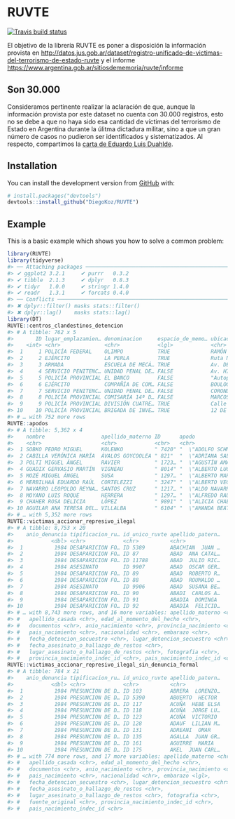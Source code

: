 
<!-- README.md is generated from README.Rmd. Please edit that file -->

# RUVTE

<!-- badges: start -->

[![Travis build
status](https://travis-ci.org/DiegoKoz/RUVTE.svg?branch=master)](https://travis-ci.org/DiegoKoz/RUVTE)
<!--[![Codecov test coverage](https://codecov.io/gh/DiegoKoz/RUVTE/branch/master/graph/badge.svg)](https://codecov.io/gh/DiegoKoz/RUVTE?branch=master)-->
<!-- badges: end -->

El objetivo de la librería RUVTE es poner a disposición la información
provista en
<http://datos.jus.gob.ar/dataset/registro-unificado-de-victimas-del-terrorismo-de-estado-ruvte>
y el informe
<https://www.argentina.gob.ar/sitiosdememoria/ruvte/informe>

## Son 30.000

Consideramos pertinente realizar la aclaración de que, aunque la
información provista por este dataset no cuenta con 30.000 registros,
esto no se debe a que no haya sido esa cantidad de víctimas del
terrorismo de Estado en Argentina durante la úlitma dictadura militar,
sino a que un gran número de casos no pudieron ser identificados y
sistematizados. Al respecto, compartimos la [carta de Eduardo Luis
Duahlde](https://diegokoz.github.io/RUVTE//articles/Carta_Duhalde.html).

## Installation

You can install the development version from
[GitHub](https://github.com/) with:

``` r
# install.packages("devtools")
devtools::install_github("DiegoKoz/RUVTE")
```

## Example

This is a basic example which shows you how to solve a common problem:

``` r
library(RUVTE)
library(tidyverse)
#> ── Attaching packages ────────────────────────────────────────────────────────────────────────── tidyverse 1.2.1 ──
#> ✔ ggplot2 3.2.1     ✔ purrr   0.3.2
#> ✔ tibble  2.1.3     ✔ dplyr   0.8.3
#> ✔ tidyr   1.0.0     ✔ stringr 1.4.0
#> ✔ readr   1.3.1     ✔ forcats 0.4.0
#> ── Conflicts ───────────────────────────────────────────────────────────────────────────── tidyverse_conflicts() ──
#> ✖ dplyr::filter() masks stats::filter()
#> ✖ dplyr::lag()    masks stats::lag()
library(DT)
RUVTE::centros_clandestinos_detencion
#> # A tibble: 762 x 5
#>       ID lugar_emplazamien… denominacion     espacio_de_memo… ubicacion    
#>    <int> <chr>              <chr>            <lgl>            <chr>        
#>  1     1 POLICÍA FEDERAL    OLIMPO           TRUE             RAMÓN FALCÓN…
#>  2     2 EJÉRCITO           LA PERLA         TRUE             Ruta Nac. Nº…
#>  3     3 ARMADA             ESCUELA DE MECÁ… TRUE             Av. DEL LIBE…
#>  4     4 SERVICIO PENITENC… UNIDAD PENAL DE… FALSE            Av. HIPÓLITO…
#>  5     5 POLICÍA PROVINCIAL EL BANCO         FALSE            "Autopista R…
#>  6     6 EJÉRCITO           COMPAÑÍA DE COM… FALSE            BOULOGNE SUR…
#>  7     7 SERVICIO PENITENC… UNIDAD PENAL DE… FALSE            CORONDA · SA…
#>  8     8 POLICÍA PROVINCIAL COMISARÍA 14ª D… FALSE            MARCOS PAZ 6…
#>  9     9 POLICÍA PROVINCIAL DIVISIÓN CUATRE… TRUE             Calle 640 y …
#> 10    10 POLICÍA PROVINCIAL BRIGADA DE INVE… TRUE             12 DE OCTUBR…
#> # … with 752 more rows
RUVTE::apodos
#> # A tibble: 5,362 x 4
#>    nombre                  apellido_materno ID      apodo                  
#>    <chr>                   <chr>            <chr>   <chr>                  
#>  1 SOBKO PEDRO MIGUEL      KOLENKO          " 7420" "  \"ADOLFO SCHMIDT\"" 
#>  2 CABILLA VERÓNICA MARÍA  ÁVALOS GOYCOOLEA " 821"  "  \"ADRIANA SALAS\""  
#>  3 POLTI MIGUEL ÁNGEL      RAVIER           " 1723… "  \"AGUSTÍN AMADO ARC…
#>  4 GUADIX GERVASIO MARTÍN  VIGNEAU          " 8014" "  \"ALBERTO LUCIO CAS…
#>  5 MOZÉ MIGUEL ÁNGEL       SUSA             " 1297… "  \"ALBERTO MARULL\"" 
#>  6 MERBILHAÁ EDUARDO RAÚL  CORTELEZZI       " 3247" "  \"ALBERTO VEGA\""   
#>  7 NAVARRO LEOPOLDO REYNA… SANTOS CRUZ      " 1217… "  \"ALDO NAVARRO\""   
#>  8 MOYANO LUIS ROQUE       HERRERA          " 1297… "  \"ALFREDO RAÚL CALL…
#>  9 CHAHER ROSA DELICIA     LÓPEZ            " 9891" "  \"ALICIA CHAER\""   
#> 10 AGUILAR ANA TERESA DEL… VILLALBA         " 6104" "  \"AMANDA BEATRIZ TO…
#> # … with 5,352 more rows
RUVTE::victimas_accionar_represivo_ilegal
#> # A tibble: 8,753 x 20
#>    anio_denuncia tipificacion_ru… id_unico_ruvte apellido_patern…
#>            <dbl> <chr>            <chr>          <chr>           
#>  1          1984 DESAPARICION FO… ID 5389        ABACHIAN  JUAN …
#>  2          1984 DESAPARICION FO… ID 87          ABAD  ANA CATAL…
#>  3          1984 DESAPARICION FO… ID 11788       ABAD  JULIO RIC…
#>  4          1984 ASESINATO        ID 9907        ABAD  OSCAR GER…
#>  5          1984 DESAPARICION FO… ID 89          ABAD  ROBERTO R…
#>  6          1984 DESAPARICION FO… ID 88          ABAD  ROUMALDO …
#>  7          1984 ASESINATO        ID 9906        ABAD  SUSANA BE…
#>  8          1984 DESAPARICION FO… ID 90          ABADI  CARLOS A…
#>  9          1984 DESAPARICION FO… ID 91          ABADIA  DOMINGA 
#> 10          1984 DESAPARICION FO… ID 92          ABADIA  FELICID…
#> # … with 8,743 more rows, and 16 more variables: apellido_materno <chr>,
#> #   apellido_casada <chr>, edad_al_momento_del_hecho <chr>,
#> #   documentos <chr>, anio_nacimiento <chr>, provincia_nacimiento <chr>,
#> #   pais_nacimiento <chr>, nacionalidad <chr>, embarazo <chr>,
#> #   fecha_detencion_secuestro <chr>, lugar_detencion_secuestro <chr>,
#> #   fecha_asesinato_o_hallazgo_de_restos <chr>,
#> #   lugar_asesinato_o_hallazgo_de_restos <chr>, fotografia <chr>,
#> #   provincia_nacimiento_indec_id <chr>, pais_nacimiento_indec_id <chr>
RUVTE::victimas_accionar_represivo_ilegal_sin_denuncia_formal
#> # A tibble: 784 x 21
#>    anio_denuncia tipificacion_ru… id_unico_ruvte apellido_patern…
#>            <dbl> <chr>            <chr>          <chr>           
#>  1          1984 PRESUNCION DE D… ID 103         ABRERA  LORENZO…
#>  2          1984 PRESUNCION DE D… ID 5390        ABUERTO  HECTOR 
#>  3          1984 PRESUNCION DE D… ID 117         ACUÑA  HEBE ELSA
#>  4          1984 PRESUNCION DE D… ID 118         ACUÑA  JORGE LU…
#>  5          1984 PRESUNCION DE D… ID 123         ACUÑA  VICTORIO 
#>  6          1984 PRESUNCION DE D… ID 128         ADAUF  LILIAN M…
#>  7          1984 PRESUNCION DE D… ID 131         ADREANI  OMAR   
#>  8          1984 PRESUNCION DE D… ID 135         AGALLA  JUAN GR…
#>  9          1984 PRESUNCION DE D… ID 161         AGUIRRE  MARIA  
#> 10          1984 PRESUNCION DE D… ID 175         AKEL  JUAN CARL…
#> # … with 774 more rows, and 17 more variables: apellido_materno <chr>,
#> #   apellido_casada <chr>, edad_al_momento_del_hecho <chr>,
#> #   documentos <chr>, anio_nacimiento <chr>, provincia_nacimiento <chr>,
#> #   pais_nacimiento <chr>, nacionalidad <chr>, embarazo <lgl>,
#> #   fecha_detencion_secuestro <chr>, lugar_detencion_secuestro <chr>,
#> #   fecha_asesinato_o_hallazgo_de_restos <chr>,
#> #   lugar_asesinato_o_hallazgo_de_restos <chr>, fotografia <chr>,
#> #   fuente_original <chr>, provincia_nacimiento_indec_id <chr>,
#> #   pais_nacimiento_indec_id <chr>
```
